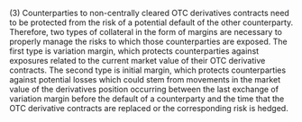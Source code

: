 (3) Counterparties to non-centrally cleared OTC derivatives contracts need to be protected from the risk of a potential default of the other counterparty. Therefore, two types of collateral in the form of margins are necessary to properly manage the risks to which those counterparties are exposed. The first type is variation margin, which protects counterparties against exposures related to the current market value of their OTC derivative contracts. The second type is initial margin, which protects counterparties against potential losses which could stem from movements in the market value of the derivatives position occurring between the last exchange of variation margin before the default of a counterparty and the time that the OTC derivative contracts are replaced or the corresponding risk is hedged.